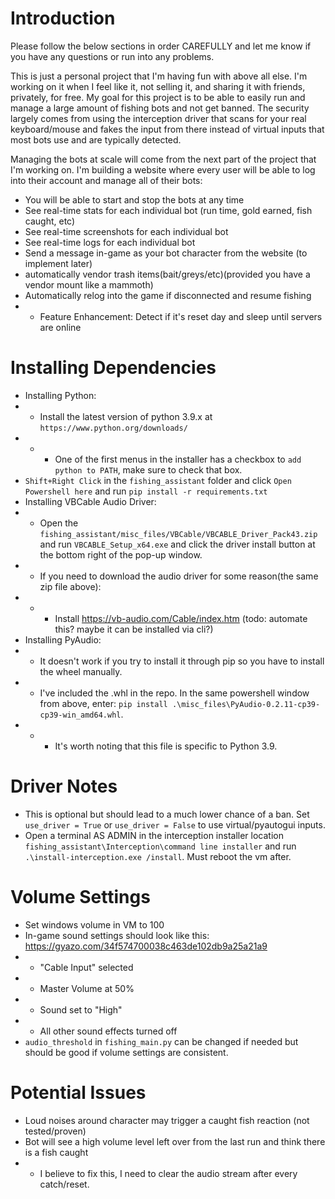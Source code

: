 # Introduction
Please follow the below sections in order CAREFULLY and let me know if you have any questions or run into any problems.


This is just a personal project that I'm having fun with above all else. I'm working on it when I feel like it, not selling it, and sharing it with friends, privately, for free. My goal for this project is to be able to easily run and manage a large amount of fishing bots and not get banned. The security largely comes from using the interception driver that scans for your real keyboard/mouse and fakes the input from there instead of virtual inputs that most bots use and are typically detected. 


Managing the bots at scale will come from the next part of the project that I'm working on. I'm building a website where every user will be able to log into their account and manage all of their bots:
* You will be able to start and stop the bots at any time
* See real-time stats for each individual bot (run time, gold earned, fish caught, etc)
* See real-time screenshots for each individual bot
* See real-time logs for each individual bot
* Send a message in-game as your bot character from the website (to implement later)
* automatically vendor trash items(bait/greys/etc)(provided you have a vendor mount like a mammoth)
* Automatically relog into the game if disconnected and resume fishing
* * Feature Enhancement: Detect if it's reset day and sleep until servers are online

# Installing Dependencies
* Installing Python:
* * Install the latest version of python 3.9.x at `https://www.python.org/downloads/`
* * * One of the first menus in the installer has a checkbox to `add python to PATH`, make sure to check that box.
* `Shift+Right Click` in the `fishing_assistant` folder and click `Open Powershell here` and run `pip install -r requirements.txt`
* Installing VBCable Audio Driver:
* * Open the `fishing_assistant/misc_files/VBCable/VBCABLE_Driver_Pack43.zip` and run `VBCABLE_Setup_x64.exe` and click the driver install button at the bottom right of the pop-up window.
* * If you need to download the audio driver for some reason(the same zip file above):
* * * Install https://vb-audio.com/Cable/index.htm (todo: automate this? maybe it can be installed via cli?)
* Installing PyAudio:
* * It doesn't work if you try to install it through pip so you have to install the wheel manually.
* * I've included the .whl in the repo. In the same powershell window from above, enter: `pip install .\misc_files\PyAudio-0.2.11-cp39-cp39-win_amd64.whl`.
* * * It's worth noting that this file is specific to Python 3.9.

# Driver Notes
*  This is optional but should lead to a much lower chance of a ban. Set `use_driver = True` or `use_driver = False` to use virtual/pyautogui inputs.
*  Open a terminal AS ADMIN in the interception installer location `fishing_assistant\Interception\command line installer` and run `.\install-interception.exe /install`. Must reboot the vm after.

# Volume Settings
*  Set windows volume in VM to 100
*  In-game sound settings should look like this: https://gyazo.com/34f574700038c463de102db9a25a21a9
* *  "Cable Input" selected
* *  Master Volume at 50%
* *  Sound set to "High"
* *  All other sound effects turned off
* `audio_threshold` in `fishing_main.py` can be changed if needed but should be good if volume settings are consistent.

# Potential Issues
* Loud noises around character may trigger a caught fish reaction (not tested/proven)
* Bot will see a high volume level left over from the last run and think there is a fish caught
* * I believe to fix this, I need to clear the audio stream after every catch/reset.
